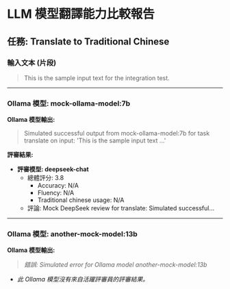 # LLM 模型翻譯能力比較報告

## 任務: Translate to Traditional Chinese

### 輸入文本 (片段)
>
> This is the sample input text for the integration test.

--- --- ---

### Ollama 模型: mock-ollama-model:7b

**Ollama 模型輸出:**
> Simulated successful output from mock-ollama-model:7b for task translate on input: 'This is the sample input text ...'

**評審結果:**

- **評審模型: deepseek-chat**
  - 總體評分: 3.8
    - Accuracy: N/A
    - Fluency: N/A
    - Traditional chinese usage: N/A
  - 評論: Mock DeepSeek review for translate: Simulated successful...

--- --- ---

### Ollama 模型: another-mock-model:13b

**Ollama 模型輸出:**
> _錯誤: Simulated error for Ollama model another-mock-model:13b_

- _此 Ollama 模型沒有來自活躍評審員的評審結果。_
